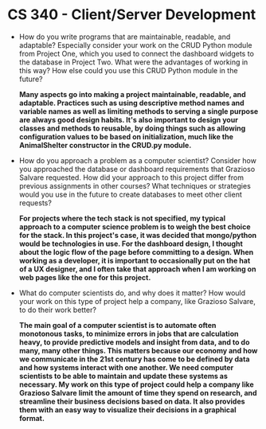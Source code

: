# CS 340 - Client/Server Development

- How do you write programs that are maintainable, readable, and adaptable? Especially consider your work on the CRUD Python module from Project One, which you used to connect the dashboard widgets to the database in Project Two. What were the advantages of working in this way? How else could you use this CRUD Python module in the future?
    
    **Many aspects go into making a project maintainable, readable, and adaptable. Practices such as using descriptive method names and variable names as well as limiting methods to serving a single purpose are always good design habits. It's also important to design your classes and methods to reusable, by doing things such as allowing configuration values to be based on initialization, much like the AnimalShelter constructor in the CRUD.py module.** 
    
- How do you approach a problem as a computer scientist? Consider how you approached the database or dashboard requirements that Grazioso Salvare requested. How did your approach to this project differ from previous assignments in other courses? What techniques or strategies would you use in the future to create databases to meet other client requests?
    
    **For projects where the tech stack is not specified, my typical approach to a computer science problem is to weigh the best choice for the stack. In this project's case, it was decided that mongo/python would be technologies in use. For the dashboard design, I thought about the logic flow of the page before committing to a design. When working as a developer, it is important to occasionally put on the hat of a UX designer, and I often take that approach when I am working on web pages like the one for this project.** 
    
- What do computer scientists do, and why does it matter? How would your work on this type of project help a company, like Grazioso Salvare, to do their work better?
    
    **The main goal of a computer scientist is to automate often monotonous tasks, to minimize errors in jobs that are calculation heavy, to provide predictive models and insight from data, and to do many, many other things. This matters because our economy and how we communicate in the 21st century has come to be defined by data and how systems interact with one another. We need computer scientists to be able to maintain and update these systems as necessary. My work on this type of project could help a company like Grazioso Salvare limit the amount of time they spend on research, and streamline their business decisions based on data. It also provides them with an easy way to visualize their decisions in a graphical format.**

